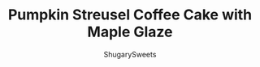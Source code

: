 ---
layout: ../../layouts/MarkdownPostLayout.astro
title: Pumpkin Streusel Coffee Cake with Maple Glaze
author: ShugarySweets
pubDate: 2019-01-15
description: "Pumpkin Streusel Coffee Cake with Maple Glaze is the perfect fall treat. Whether for breakfast or dessert, indulge in this delicious recipe today!"
image_url: https://www.shugarysweets.com/wp-content/uploads/2016/10/pumpkin-streusel-coffee-cake-facebook.jpg
tags: ["Breakfast and Brunch","American"]
calories: 300
protein: 4
carbohydrates: 54
fats: 8
fiber: 1
ingredients: ["1/2 cup unsalted butter, softened","1 1/2 cups granulated sugar","1 can (15 ounce) pure pumpkin puree","3 large eggs","2 1/2 cups all-purpose flour","1/2 teaspoon baking soda","2 teaspoons baking powder","1 Tablespoon ground cinnamon","1 teaspoon ground ginger","1/2 teaspoon ground nutmeg","1/2 teaspoon ground cloves","1/2 teaspoon kosher salt","1/4 cup all purpose flour","1/4 cup granulated sugar","1/4 cup light brown sugar","1 teaspoon ground cinnamon","2 Tablespoons unsalted butter, melted","1 1/2 cups powdered sugar","1 teaspoon maple flavoring","3 Tablespoons skim milk"]
serves: 16
time: "1 hour 5 minutes"
prepTime: "20 minutes"
instructions: ["Preheat oven to 350 degrees. Grease and flour a 13x9 inch baking dish. Line the bottom with parchment paper. Set aside.","In large mixing bowl, beat the butter and sugar until combined, about 2 minutes. Add pumpkin and eggs, beat until blended. Add the flour, baking soda, baking powder, cinnamon, ginger, nutmeg, cloves and salt. Pour batter into baking dish.","For the streusel, mix the ingredients together with a fork. Sprinkle over batter. Bake cake in a 350 degree oven for 45 minutes, until toothpick comes out clean.","Remove from oven and cool completely.","For the drizzle, whisk ingredients together until smooth. Drizzle onto cooled cake and allow to set, about 30 minutes. ENJOY!"]
nutrition: ["300 calories","54 grams carbohydrates","54 milligrams cholesterol","8 grams fat","1 grams fiber","4 grams protein","5 grams saturated fat","158 grams sodium","35 grams sugar","0 grams trans fat","3 grams unsaturated fat"]
---